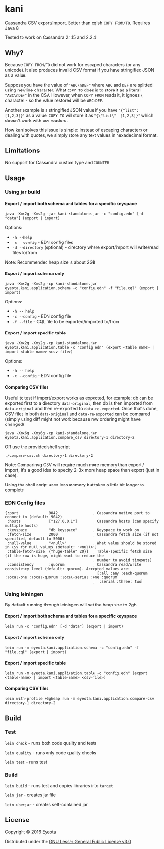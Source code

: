 # kani

Cassandra CSV export/import. Better than cqlsh `COPY FROM/TO`. Requires Java 8

Tested to work on Cassandra 2.1.15 and 2.2.4

## Why?
Because `COPY FROM/TO` did not work for escaped characters (or any unicode). It also produces invalid CSV format if you
have stringified JSON as a value.

Suppose you have the value of `"ABC\nDEF"` where `ABC` and `DEF` are splitted using newline character. What `COPY TO`
does is to store it as a literal `"ABC\nDEF"` in the CSV. However, when `COPY FROM` reads it, it ignoes `\` character -
so the value restored will be `ABCnDEF`.

Another example is a stringified JSON value if you have `"{"list": [1,2,3]}"` as a value, `COPY TO` will store it as
`"{\"list\": [1,2,3]}"` which doesn't work with csv readers.

How kani solves this issue is simple: instead of escaping characters or dealing with quotes, we simply store any text
values in hexadecimal format.

## Limitations
No support for Cassandra custom type and `COUNTER`

## Usage

### Using jar build

#### Export / import both schema and tables for a specific keyspace

```
java -Xmx2g -Xms2g -jar kani-standalone.jar -c "config.edn" [-d "data"] (export | import)
```

Options:

* `-h --help`
* `-c --config` - EDN config files
* `-d --directory` (optional) - directory where export/import will write/read files to/from

Note:
Recommended heap size is about 2GB

#### Export / import schema only

```
java -Xmx2g -Xms2g -cp kani-standalone.jar eyeota.kani.application.schema -c "config.edn" -f "file.cql" (export | import)
```

Options:

* `-h -- help`
* `-c --config` - EDN config file
* `-f --file` - CQL file to be exported/imported to/from

#### Export / import specific table

```
java -Xmx2g -Xms2g -cp kani-standalone.jar eyeota.kani.application.table -c "config.edn" (export <table name> | import <table name> <csv file>)
```

Options:

* `-h -- help`
* `-c --config` - EDN config file

#### Comparing CSV files
Useful to test if import/export works as expected, for example: db can be exported first to a directory
`data-original`, then db is then imported from `data-original` and then re-exported to `data-re-exported`. Once that's
done, CSV files in both `data-original` and `data-re-exported` can be compared (simply using diff might not work
because row ordering might have changed)

```
java -Xmx6g -Xms6g -cp kani-standalone.jar eyeota.kani.application.compare_csv directory-1 directory-2
```

OR use the provided shell script

```
./compare-csv.sh directory-1 directory-2
```

Note:
Comparinvg CSV will require much more memory than export / import, it's a good idea to specify 2-3x more heap space than
export (just in case).

Using the shell script uses less memory but takes a little bit longer to complete

### EDN Config files
```
{:port              9042                ; Cassandra native port to connect to (default: 9042)
 :hosts             ["127.0.0.1"]       ; Cassandra hosts (can specify multiple hosts)
 :keyspace          "db_keyspace"       ; Keyspace to work on
 :fetch-size        2000                ; Cassandra fetch size (if not specified, default to 5000)
 :null-value        "<null>"            ; What value should be stored in CSV for null values (default: "<null>")
 :table-fetch-size  {"huge-table" 20}}  ; Table-specific fetch size (if the row is huge, might want to reduce the
                                        ; number to avoid timeouts)
 :consistency       :quorum             ; Cassandra read/write consistency level (default: quorum). Accepted values are:
                                        ; [:all :any :each-quorum :local-one :local-quorum :local-serial :one :quorum
                                        ;  :serial :three: two]
```

### Using leiningen

By default running through leiningen will set the heap size to 2gb

#### Export / import both schema and tables for a specific keyspace

```
lein run -c "config.edn" [-d "data"] (export | import)
```

#### Export / import schema only

```
lein run -m eyeota.kani.application.schema -c "config.edn" -f "file.cql" (export | import)
```

#### Export / import specific table

```
lein run -m eyeota.kani.application.table -c "config.edn" (export <table-name> | import <table-name> <csv-file>)
```

#### Comparing CSV files
```
lein with-profile +6gheap run -m eyeota.kani.application.compare-csv directory-1 directory-2
```

## Build

### Test
`lein check` - runs both code quality and tests

`lein quality` - runs only code quality checks

`lein test` - runs test

### Build
`lein build` - runs test and copies libraries into `target`

`lein jar` - creates jar file

`lein uberjar` - creates self-contained jar

## License

Copyright © 2016 [Eyeota](https://www.eyeota.com/)

Distributed under the [GNU Lesser General Public License v3.0](https://www.gnu.org/licenses/lgpl-3.0.en.html)
